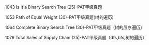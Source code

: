 

1043 Is It a Binary Search Tree (25)-PAT甲级真题

1053 Path of Equal Weight (30)-PAT甲级真题(树的遍历)

1064 Complete Binary Search Tree (30)-PAT甲级真题（树的层序遍历）

1079 Total Sales of Supply Chain (25)-PAT甲级真题（dfs,bfs,树的遍历）